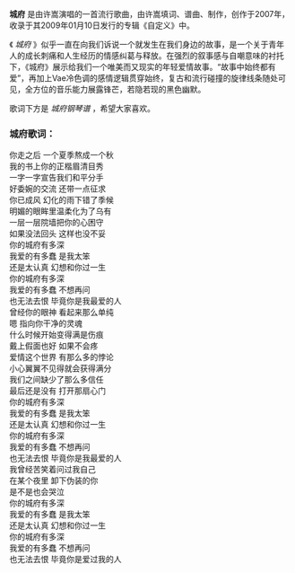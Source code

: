 

**城府** 是由许嵩演唱的一首流行歌曲，由许嵩填词、谱曲、制作，创作于2007年，收录于其2009年01月10日发行的专辑《自定义》中。

《 _城府_
》似乎一直在向我们诉说一个就发生在我们身边的故事，是一个关于青年人的成长刺痛和人生经历的情感纠葛与释放。在强烈的叙事感与自嘲意味的衬托下，《城府》展示给我们一个唯美而又现实的年轻爱情故事。“故事中始终都有爱”，再加上Vae冷色调的感情逻辑贯穿始终，复古和流行碰撞的旋律线条随处可见，全方位的音乐能力展露锋芒，若隐若现的黑色幽默。

歌词下方是 _城府钢琴谱_ ，希望大家喜欢。

### 城府歌词：

你走之后 一个夏季熬成一个秋  
我的书上你的正楷眉清目秀  
一字一字宣告我们和平分手  
好委婉的交流 还带一点征求  
你已成风 幻化的雨下错了季候  
明媚的眼眸里温柔化为了乌有  
一层一层院墙把你的心困守  
如果没法回头 这样也没不妥  
你的城府有多深  
我爱的有多蠢 是我太笨  
还是太认真 幻想和你过一生  
你的城府有多深  
我爱的有多蠢 不想再问  
也无法去恨 毕竟你是我最爱的人  
曾经你的眼神 看起来那么单纯  
嗯 指向你干净的灵魂  
什么时候开始变得满是伤痕  
戴上假面也好 如果不会疼  
爱情这个世界 有那么多的悖论  
小心翼翼不见得就会获得满分  
我们之间缺少了那么多信任  
最后还是没有 打开那扇心门  
你的城府有多深  
我爱的有多蠢 是我太笨  
还是太认真 幻想和你过一生  
你的城府有多深  
我爱的有多蠢 不想再问  
也无法去恨 毕竟你是我最爱的人  
我曾经苦笑着问过我自己  
在某个夜里 卸下伪装的你  
是不是也会哭泣  
你的城府有多深  
我爱的有多蠢 是我太笨  
还是太认真 幻想和你过一生  
你的城府有多深  
我爱的有多蠢 不想再问  
也无法去恨 毕竟你是爱过我的人

